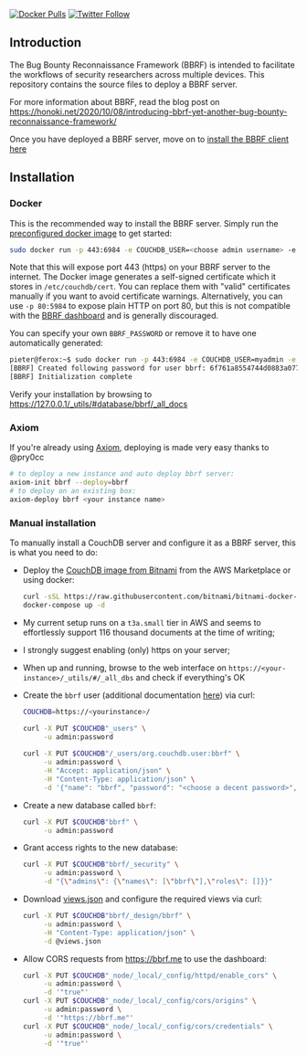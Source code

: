 [![Docker Pulls](https://img.shields.io/docker/pulls/honoki/bbrf-server?style=flat-square)](https://hub.docker.com/r/honoki/bbrf-server)
[![Twitter Follow](https://img.shields.io/twitter/follow/honoki?style=flat-square)](https://twitter.com/honoki)
    
## Introduction

The Bug Bounty Reconnaissance Framework (BBRF) is intended to facilitate the workflows of security researchers across multiple devices. This repository contains the source files to deploy a BBRF server. 

For more information about BBRF, read the blog post on https://honoki.net/2020/10/08/introducing-bbrf-yet-another-bug-bounty-reconnaissance-framework/

Once you have deployed a BBRF server, move on to [install the BBRF client here](https://github.com/honoki/bbrf-client/)

## Installation

### Docker

This is the recommended way to install the BBRF server. Simply run the [preconfigured docker image](https://hub.docker.com/r/honoki/bbrf-server) to get started:

```bash
sudo docker run -p 443:6984 -e COUCHDB_USER=<choose admin username> -e COUCHDB_PASSWORD=<choose admin password> -e BBRF_PASSWORD=<choose bbrf password> honoki/bbrf-server
```

Note that this will expose port 443 (https) on your BBRF server to the internet. The Docker image generates a self-signed certificate which it stores in `/etc/couchdb/cert`. You can replace them with "valid" certificates manually if you want to avoid certificate warnings. Alternatively, you can use `-p 80:5984` to expose plain HTTP on port 80, but this is not compatible with the [BBRF dashboard](https://bbrf.me) and is generally discouraged.

You can specify your own `BBRF_PASSWORD` or remove it to have one automatically generated:

```bash
pieter@ferox:~$ sudo docker run -p 443:6984 -e COUCHDB_USER=myadmin -e COUCHDB_PASSWORD=mypassword honoki/bbrf-server
[BBRF] Created following password for user bbrf: 6f761a8554744d0883a0772bf73647cb8ebb61633609c45fba048fd9436de6c4
[BBRF] Initialization complete
```

Verify your installation by browsing to https://127.0.0.1/_utils/#database/bbrf/_all_docs 

### Axiom

If you're already using [Axiom](https://github.com/pry0cc/axiom), deploying is made very easy thanks to @pry0cc

```bash
# to deploy a new instance and auto deploy bbrf server:
axiom-init bbrf --deploy=bbrf
# to deploy on an existing box:
axiom-deploy bbrf <your instance name>
```

### Manual installation

To manually install a CouchDB server and configure it as a BBRF server, this is what you need to do:

* Deploy the [CouchDB image from Bitnami](https://aws.amazon.com/marketplace/pp/B01M0RA8RQ?ref=cns_srchrow) from the AWS Marketplace or using docker:
    ```bash
    curl -sSL https://raw.githubusercontent.com/bitnami/bitnami-docker-couchdb/master/docker-compose.yml > docker-compose.yml
    docker-compose up -d
    ```
* My current setup runs on a `t3a.small` tier in AWS and seems to effortlessly support 116 thousand documents at the time of writing;
* I strongly suggest enabling (only) https on your server;
* When up and running, browse to the web interface on `https://<your-instance>/_utils/#/_all_dbs` and check if everything's OK
* Create the `bbrf` user (additional documentation [here](https://docs.couchdb.org/en/stable/intro/security.html)) via curl:

    ```bash
    COUCHDB=https://<yourinstance>/
    
    curl -X PUT $COUCHDB"_users" \
         -u admin:password
         
    curl -X PUT $COUCHDB"/_users/org.couchdb.user:bbrf" \
         -u admin:password \
         -H "Accept: application/json" \
         -H "Content-Type: application/json" \
         -d '{"name": "bbrf", "password": "<choose a decent password>", "roles": [], "type": "user"}'
    ```

* Create a new database called `bbrf`:

    ```bash
    curl -X PUT $COUCHDB"bbrf" \
         -u admin:password
    ```

* Grant access rights to the new database:
    ```bash
    curl -X PUT $COUCHDB"bbrf/_security" \
         -u admin:password \
         -d "{\"admins\": {\"names\": [\"bbrf\"],\"roles\": []}}"
    ```

* Download [views.json](views.json) and configure the required views via curl:
    ```bash
    curl -X PUT $COUCHDB"bbrf/_design/bbrf" \
         -u admin:password \
         -H "Content-Type: application/json" \
         -d @views.json
    ```
    
* Allow CORS requests from https://bbrf.me to use the dashboard:
    ```bash
    curl -X PUT $COUCHDB"_node/_local/_config/httpd/enable_cors" \
         -u admin:password \
         -d '"true"'
    curl -X PUT $COUCHDB"_node/_local/_config/cors/origins" \
         -u admin:password \
         -d '"https://bbrf.me"'
    curl -X PUT $COUCHDB"_node/_local/_config/cors/credentials" \
         -u admin:password \
         -d '"true"'
    ```
